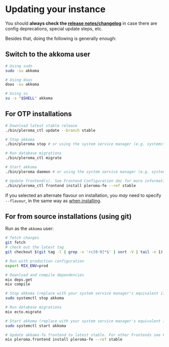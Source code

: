 # Updating your instance

You should **always check the [release notes/changelog](https://akkoma.dev/AkkomaGang/akkoma/src/branch/stable/CHANGELOG.md)** in case there are config deprecations, special update steps, etc.

Besides that, doing the following is generally enough:
## Switch to the akkoma user
```sh
# Using sudo
sudo -su akkoma

# Using doas
doas -su akkoma

# Using su
su -s "$SHELL" akkoma
```

## For OTP installations
```sh
# Download latest stable release
./bin/pleroma_ctl update --branch stable

# Stop akkoma
./bin/pleroma stop # or using the system service manager (e.g. systemctl stop akkoma)

# Run database migrations
./bin/pleroma_ctl migrate

# Start akkoma
./bin/pleroma daemon # or using the system service manager (e.g. systemctl start akkoma)

# Update frontend(s). See Frontend Configuration doc for more information.
./bin/pleroma_ctl frontend install pleroma-fe --ref stable
```

If you selected an alternate flavour on installation, 
you _may_ need to specify `--flavour`, in the same way as 
[when installing](../../installation/otp_en#detecting-flavour).

## For from source installations (using git)
Run as the `akkoma` user:

```sh
# fetch changes
git fetch
# check out the latest tag
git checkout $(git tag -l | grep -v 'rc[0-9]*$' | sort -V | tail -n 1)

# Run with production configuration
export MIX_ENV=prod

# Download and compile dependencies
mix deps.get
mix compile

# Stop akkoma (replace with your system service manager's equivalent if different)
sudo systemctl stop akkoma

# Run database migrations
mix ecto.migrate

# Start akkoma (replace with your system service manager's equivalent if different)
sudo systemctl start akkoma

# Update akkoma-fe frontend to latest stable. For other Frontends see Frontend Configuration doc for more information.
mix pleroma.frontend install pleroma-fe --ref stable
```

